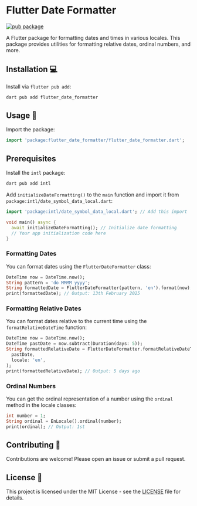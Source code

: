 # Flutter Date Formatter

[![pub package](https://img.shields.io/pub/v/flutter_date_formatter.svg)](https://pub.dartlang.org/packages/flutter_date_formatter)

A Flutter package for formatting dates and times in various locales. This package provides utilities for formatting relative dates, ordinal numbers, and more.

## Installation 💻

Install via `flutter pub add`:

```sh
dart pub add flutter_date_formatter
```

## Usage 📖

Import the package:

```dart
import 'package:flutter_date_formatter/flutter_date_formatter.dart';
```

## Prerequisites

Install the `intl` package:

```sh
dart pub add intl
```

Add `initializeDateFormatting()` to the `main` function and import it from `package:intl/date_symbol_data_local.dart`:

```dart
import 'package:intl/date_symbol_data_local.dart'; // Add this import

void main() async {
  await initializeDateFormatting(); // Initialize date formatting
  // Your app initialization code here
}
```

### Formatting Dates

You can format dates using the `FlutterDateFormatter` class:

```dart
DateTime now = DateTime.now();
String pattern = 'do MMMM yyyy';
String formattedDate = FlutterDateFormatter(pattern, 'en').format(now);
print(formattedDate); // Output: 13th February 2025
```

### Formatting Relative Dates

You can format dates relative to the current time using the `formatRelativeDateTime` function:

```dart
DateTime now = DateTime.now();
DateTime pastDate = now.subtract(Duration(days: 5));
String formattedRelativeDate = FlutterDateFormatter.formatRelativeDateTime(
  pastDate,
  locale: 'en',
);
print(formattedRelativeDate); // Output: 5 days ago
```

### Ordinal Numbers

You can get the ordinal representation of a number using the `ordinal` method in the locale classes:

```dart
int number = 1;
String ordinal = EnLocale().ordinal(number);
print(ordinal); // Output: 1st
```

## Contributing 🤝

Contributions are welcome! Please open an issue or submit a pull request.

## License 📄

This project is licensed under the MIT License - see the [LICENSE](LICENSE) file for details.
